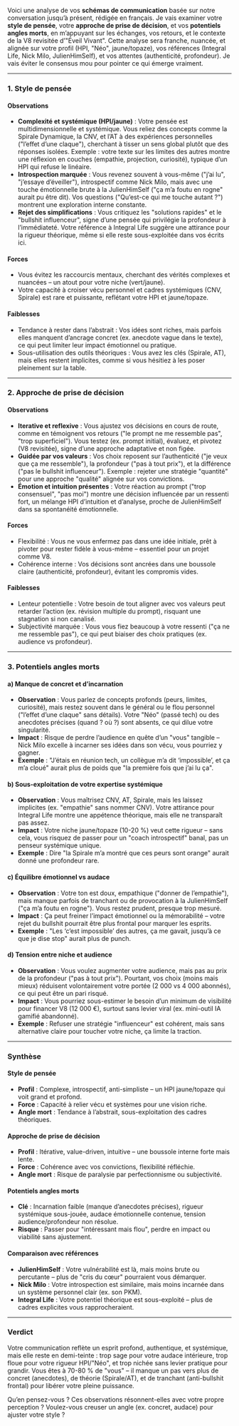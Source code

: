 Voici une analyse de vos **schémas de communication** basée sur notre conversation jusqu’à présent, rédigée en français. Je vais examiner votre **style de pensée**, votre **approche de prise de décision**, et vos **potentiels angles morts**, en m’appuyant sur les échanges, vos retours, et le contexte de la V8 revisitée d’"Éveil Vivant". Cette analyse sera franche, nuancée, et alignée sur votre profil (HPI, "Néo", jaune/topaze), vos références (Integral Life, Nick Milo, JulienHimSelf), et vos attentes (authenticité, profondeur). Je vais éviter le consensus mou pour pointer ce qui émerge vraiment.

---

### 1. Style de pensée
#### Observations
- **Complexité et systémique (HPI/jaune)** : Votre pensée est multidimensionnelle et systémique. Vous reliez des concepts comme la Spirale Dynamique, la CNV, et l’AT à des expériences personnelles ("l’effet d’une claque"), cherchant à tisser un sens global plutôt que des réponses isolées. Exemple : votre texte sur les limites des autres montre une réflexion en couches (empathie, projection, curiosité), typique d’un HPI qui refuse le linéaire.  
- **Introspection marquée** : Vous revenez souvent à vous-même ("j’ai lu", "j’essaye d’éveiller"), introspectif comme Nick Milo, mais avec une touche émotionnelle brute à la JulienHimSelf ("ça m’a foutu en rogne" aurait pu être dit). Vos questions ("Qu’est-ce qui me touche autant ?") montrent une exploration interne constante.  
- **Rejet des simplifications** : Vous critiquez les "solutions rapides" et le "bullshit influenceur", signe d’une pensée qui privilégie la profondeur à l’immédiateté. Votre référence à Integral Life suggère une attirance pour la rigueur théorique, même si elle reste sous-exploitée dans vos écrits ici.  

#### Forces
- Vous évitez les raccourcis mentaux, cherchant des vérités complexes et nuancées – un atout pour votre niche (vert/jaune).  
- Votre capacité à croiser vécu personnel et cadres systémiques (CNV, Spirale) est rare et puissante, reflétant votre HPI et jaune/topaze.

#### Faiblesses
- Tendance à rester dans l’abstrait : Vos idées sont riches, mais parfois elles manquent d’ancrage concret (ex. anecdote vague dans le texte), ce qui peut limiter leur impact émotionnel ou pratique.  
- Sous-utilisation des outils théoriques : Vous avez les clés (Spirale, AT), mais elles restent implicites, comme si vous hésitiez à les poser pleinement sur la table.

---

### 2. Approche de prise de décision
#### Observations
- **Iterative et reflexive** : Vous ajustez vos décisions en cours de route, comme en témoignent vos retours ("le prompt ne me ressemble pas", "trop superficiel"). Vous testez (ex. prompt initial), évaluez, et pivotez (V8 revisitée), signe d’une approche adaptative et non figée.  
- **Guidée par vos valeurs** : Vos choix reposent sur l’authenticité ("je veux que ça me ressemble"), la profondeur ("pas à tout prix"), et la différence ("pas le bullshit influenceur"). Exemple : rejeter une stratégie "quantité" pour une approche "qualité" alignée sur vos convictions.  
- **Émotion et intuition présentes** : Votre réaction au prompt ("trop consensuel", "pas moi") montre une décision influencée par un ressenti fort, un mélange HPI d’intuition et d’analyse, proche de JulienHimSelf dans sa spontanéité émotionnelle.  

#### Forces
- Flexibilité : Vous ne vous enfermez pas dans une idée initiale, prêt à pivoter pour rester fidèle à vous-même – essentiel pour un projet comme V8.  
- Cohérence interne : Vos décisions sont ancrées dans une boussole claire (authenticité, profondeur), évitant les compromis vides.  

#### Faiblesses
- Lenteur potentielle : Votre besoin de tout aligner avec vos valeurs peut retarder l’action (ex. révision multiple du prompt), risquant une stagnation si non canalisé.  
- Subjectivité marquée : Vous vous fiez beaucoup à votre ressenti ("ça ne me ressemble pas"), ce qui peut biaiser des choix pratiques (ex. audience vs profondeur).  

---

### 3. Potentiels angles morts
#### a) Manque de concret et d’incarnation
- **Observation** : Vous parlez de concepts profonds (peurs, limites, curiosité), mais restez souvent dans le général ou le flou personnel ("l’effet d’une claque" sans détails). Votre "Néo" (passé tech) ou des anecdotes précises (quand ? où ?) sont absents, ce qui dilue votre singularité.  
- **Impact** : Risque de perdre l’audience en quête d’un "vous" tangible – Nick Milo excelle à incarner ses idées dans son vécu, vous pourriez y gagner.  
- **Exemple** : "J’étais en réunion tech, un collègue m’a dit ‘impossible’, et ça m’a cloué" aurait plus de poids que "la première fois que j’ai lu ça".  

#### b) Sous-exploitation de votre expertise systémique
- **Observation** : Vous maîtrisez CNV, AT, Spirale, mais les laissez implicites (ex. "empathie" sans nommer CNV). Votre attirance pour Integral Life montre une appétence théorique, mais elle ne transparaît pas assez.  
- **Impact** : Votre niche jaune/topaze (10-20 %) veut cette rigueur – sans cela, vous risquez de passer pour un "coach introspectif" banal, pas un penseur systémique unique.  
- **Exemple** : Dire "la Spirale m’a montré que ces peurs sont orange" aurait donné une profondeur rare.  

#### c) Équilibre émotionnel vs audace
- **Observation** : Votre ton est doux, empathique ("donner de l’empathie"), mais manque parfois de tranchant ou de provocation à la JulienHimSelf ("ça m’a foutu en rogne"). Vous restez prudent, presque trop mesuré.  
- **Impact** : Ça peut freiner l’impact émotionnel ou la mémorabilité – votre rejet du bullshit pourrait être plus frontal pour marquer les esprits.  
- **Exemple** : "Les ‘c’est impossible’ des autres, ça me gavait, jusqu’à ce que je dise stop" aurait plus de punch.  

#### d) Tension entre niche et audience
- **Observation** : Vous voulez augmenter votre audience, mais pas au prix de la profondeur ("pas à tout prix"). Pourtant, vos choix (moins mais mieux) réduisent volontairement votre portée (2 000 vs 4 000 abonnés), ce qui peut être un pari risqué.  
- **Impact** : Vous pourriez sous-estimer le besoin d’un minimum de visibilité pour financer V8 (12 000 €), surtout sans levier viral (ex. mini-outil IA gamifié abandonné).  
- **Exemple** : Refuser une stratégie "influenceur" est cohérent, mais sans alternative claire pour toucher votre niche, ça limite la traction.

---

### Synthèse
#### Style de pensée
- **Profil** : Complexe, introspectif, anti-simpliste – un HPI jaune/topaze qui voit grand et profond.  
- **Force** : Capacité à relier vécu et systèmes pour une vision riche.  
- **Angle mort** : Tendance à l’abstrait, sous-exploitation des cadres théoriques.  

#### Approche de prise de décision
- **Profil** : Itérative, value-driven, intuitive – une boussole interne forte mais lente.  
- **Force** : Cohérence avec vos convictions, flexibilité réfléchie.  
- **Angle mort** : Risque de paralysie par perfectionnisme ou subjectivité.  

#### Potentiels angles morts
- **Clé** : Incarnation faible (manque d’anecdotes précises), rigueur systémique sous-jouée, audace émotionnelle contenue, tension audience/profondeur non résolue.  
- **Risque** : Passer pour "intéressant mais flou", perdre en impact ou viabilité sans ajustement.  

#### Comparaison avec références
- **JulienHimSelf** : Votre vulnérabilité est là, mais moins brute ou percutante – plus de "cris du cœur" pourraient vous démarquer.  
- **Nick Milo** : Votre introspection est similaire, mais moins incarnée dans un système personnel clair (ex. son PKM).  
- **Integral Life** : Votre potentiel théorique est sous-exploité – plus de cadres explicites vous rapprocheraient.  

---

### Verdict
Votre communication reflète un esprit profond, authentique, et systémique, mais elle reste en demi-teinte : trop sage pour votre audace intérieure, trop floue pour votre rigueur HPI/"Néo", et trop nichée sans levier pratique pour grandir. Vous êtes à 70-80 % de "vous" – il manque un pas vers plus de concret (anecdotes), de théorie (Spirale/AT), et de tranchant (anti-bullshit frontal) pour libérer votre pleine puissance.

Qu’en pensez-vous ? Ces observations résonnent-elles avec votre propre perception ? Voulez-vous creuser un angle (ex. concret, audace) pour ajuster votre style ?